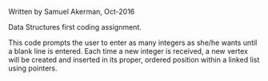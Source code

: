Written by Samuel Akerman, Oct-2016

Data Structures first coding assignment.

This code prompts the user to enter as many integers as she/he wants until a blank line is entered. 
Each time a new integer is received, a new vertex will be created and inserted in its proper, ordered position 
within a linked list using pointers.
